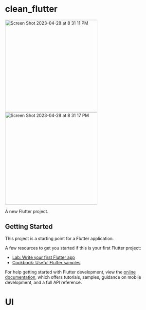 # clean_flutter
<img width="303" alt="Screen Shot 2023-04-28 at 8 31 11 PM" src="https://user-images.githubusercontent.com/81376236/235214201-5cf774db-39b0-42f1-b530-02177d4c8e09.png">
<img width="303" alt="Screen Shot 2023-04-28 at 8 31 17 PM" src="https://user-images.githubusercontent.com/81376236/235214220-8d67701c-b252-486b-b81e-4e639b758838.png">

A new Flutter project.

## Getting Started

This project is a starting point for a Flutter application.

A few resources to get you started if this is your first Flutter project:

- [Lab: Write your first Flutter app](https://docs.flutter.dev/get-started/codelab)
- [Cookbook: Useful Flutter samples](https://docs.flutter.dev/cookbook)

For help getting started with Flutter development, view the
[online documentation](https://docs.flutter.dev/), which offers tutorials,
samples, guidance on mobile development, and a full API reference.
# UI
